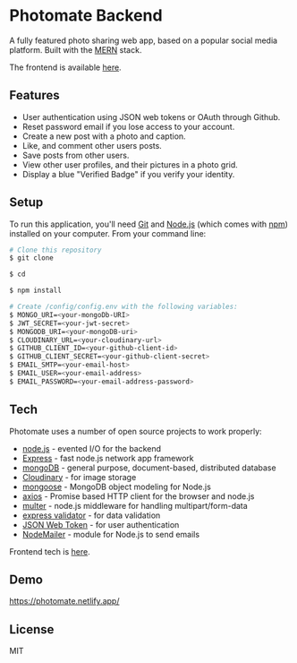 # Photomate Backend

A fully featured photo sharing web app, based on a popular social media platform. Built with the [MERN](https://medium.com/@digimktg/what-is-mern-stack-9c867dbad302) stack.

The frontend is available [here](https://github.com/andyrutherford/photomate-frontend).

## Features

- User authentication using JSON web tokens or OAuth through Github.
- Reset password email if you lose access to your account.
- Create a new post with a photo and caption.
- Like, and comment other users posts.
- Save posts from other users.
- View other user profiles, and their pictures in a photo grid.
- Display a blue "Verified Badge" if you verify your identity.

## Setup

To run this application, you'll need [Git](https://git-scm.com/) and [Node.js](https://nodejs.org/) (which comes with [npm](https://www.npmjs.com/)) installed on your computer. From your command line:

```sh
# Clone this repository
$ git clone

$ cd

$ npm install

# Create /config/config.env with the following variables:
$ MONGO_URI=<your-mongoDb-URI>
$ JWT_SECRET=<your-jwt-secret>
$ MONGODB_URI=<your-mongoDB-uri>
$ CLOUDINARY_URL=<your-cloudinary-url>
$ GITHUB_CLIENT_ID=<your-github-client-id>
$ GITHUB_CLIENT_SECRET=<your-github-client-secret>
$ EMAIL_SMTP=<your-email-host>
$ EMAIL_USER=<your-email-address>
$ EMAIL_PASSWORD=<your-email-address-password>
```

## Tech

Photomate uses a number of open source projects to work properly:

- [node.js](http://nodejs.org) - evented I/O for the backend
- [Express](http://expressjs.com) - fast node.js network app framework
- [mongoDB](https://www.mongodb.com/) - general purpose, document-based, distributed database
- [Cloudinary](https://cloudinary.com/) - for image storage
- [mongoose](https://mongoosejs.com/) - MongoDB object modeling for Node.js
- [axios](https://www.npmjs.com/package/axios) - Promise based HTTP client for the browser and node.js
- [multer](https://www.npmjs.com/package/multer) - node.js middleware for handling multipart/form-data
- [express validator](https://express-validator.github.io/docs/) - for data validation
- [JSON Web Token](https://jwt.io/) - for user authentication
- [NodeMailer](https://nodemailer.com/) - module for Node.js to send emails

Frontend tech is [here](https://github.com/andyrutherford/photomate-frontend#tech).

## Demo

https://photomate.netlify.app/

## License

MIT
